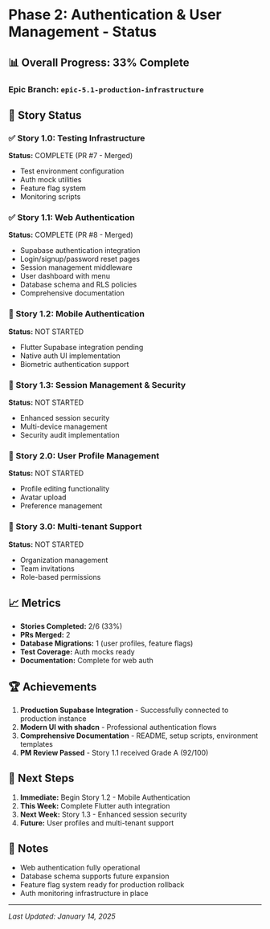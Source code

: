 # Phase 2: Authentication & User Management - Status

## 📊 Overall Progress: 33% Complete

### Epic Branch: `epic-5.1-production-infrastructure`

## 🎯 Story Status

### ✅ Story 1.0: Testing Infrastructure
**Status:** COMPLETE (PR #7 - Merged)
- Test environment configuration
- Auth mock utilities
- Feature flag system
- Monitoring scripts

### ✅ Story 1.1: Web Authentication
**Status:** COMPLETE (PR #8 - Merged)
- Supabase authentication integration
- Login/signup/password reset pages
- Session management middleware
- User dashboard with menu
- Database schema and RLS policies
- Comprehensive documentation

### 🚧 Story 1.2: Mobile Authentication
**Status:** NOT STARTED
- Flutter Supabase integration pending
- Native auth UI implementation
- Biometric authentication support

### 🚧 Story 1.3: Session Management & Security
**Status:** NOT STARTED
- Enhanced session security
- Multi-device management
- Security audit implementation

### 🚧 Story 2.0: User Profile Management
**Status:** NOT STARTED
- Profile editing functionality
- Avatar upload
- Preference management

### 🚧 Story 3.0: Multi-tenant Support
**Status:** NOT STARTED
- Organization management
- Team invitations
- Role-based permissions

## 📈 Metrics

- **Stories Completed:** 2/6 (33%)
- **PRs Merged:** 2
- **Database Migrations:** 1 (user profiles, feature flags)
- **Test Coverage:** Auth mocks ready
- **Documentation:** Complete for web auth

## 🏆 Achievements

1. **Production Supabase Integration** - Successfully connected to production instance
2. **Modern UI with shadcn** - Professional authentication flows
3. **Comprehensive Documentation** - README, setup scripts, environment templates
4. **PM Review Passed** - Story 1.1 received Grade A (92/100)

## 🎯 Next Steps

1. **Immediate:** Begin Story 1.2 - Mobile Authentication
2. **This Week:** Complete Flutter auth integration
3. **Next Week:** Story 1.3 - Enhanced session security
4. **Future:** User profiles and multi-tenant support

## 📝 Notes

- Web authentication fully operational
- Database schema supports future expansion
- Feature flag system ready for production rollback
- Auth monitoring infrastructure in place

---

*Last Updated: January 14, 2025*